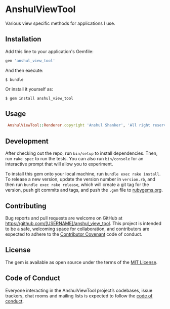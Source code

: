 # AnshulViewTool

Various view specific methods for applications I use.

## Installation

Add this line to your application's Gemfile:

```ruby
gem 'anshul_view_tool'
```

And then execute:

    $ bundle

Or install it yourself as:

    $ gem install anshul_view_tool

## Usage

```ruby
 AnshulViewTool::Renderer.copyright 'Anshul Shanker', 'All right reserved'
```

## Development

After checking out the repo, run `bin/setup` to install dependencies. Then, run `rake spec` to run the tests. You can also run `bin/console` for an interactive prompt that will allow you to experiment.

To install this gem onto your local machine, run `bundle exec rake install`. To release a new version, update the version number in `version.rb`, and then run `bundle exec rake release`, which will create a git tag for the version, push git commits and tags, and push the `.gem` file to [rubygems.org](https://rubygems.org).

## Contributing

Bug reports and pull requests are welcome on GitHub at https://github.com/[USERNAME]/anshul_view_tool. This project is intended to be a safe, welcoming space for collaboration, and contributors are expected to adhere to the [Contributor Covenant](http://contributor-covenant.org) code of conduct.

## License

The gem is available as open source under the terms of the [MIT License](http://opensource.org/licenses/MIT).

## Code of Conduct

Everyone interacting in the AnshulViewTool project’s codebases, issue trackers, chat rooms and mailing lists is expected to follow the [code of conduct](https://github.com/[USERNAME]/anshul_view_tool/blob/master/CODE_OF_CONDUCT.md).
